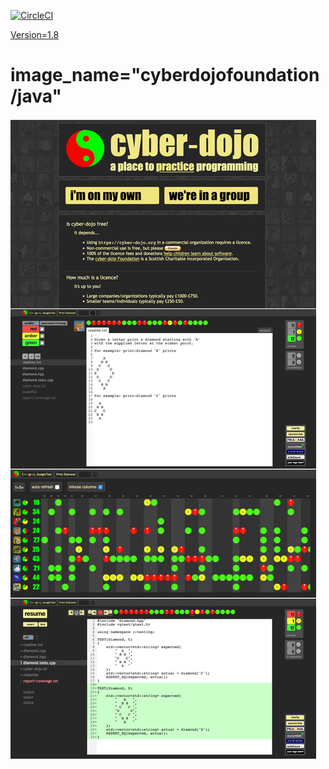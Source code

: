 

[![CircleCI](https://circleci.com/gh/cyber-dojo-languages/java.svg?style=svg)](https://circleci.com/gh/cyber-dojo-languages/java)

[Version=1.8](https://github.com/cyber-dojo-languages/java/blob/master/check_version.sh)

# image_name="cyberdojofoundation/java"

![cyber-dojo.org home page](https://github.com/cyber-dojo/cyber-dojo/blob/master/shared/home_page_snapshot.png)
